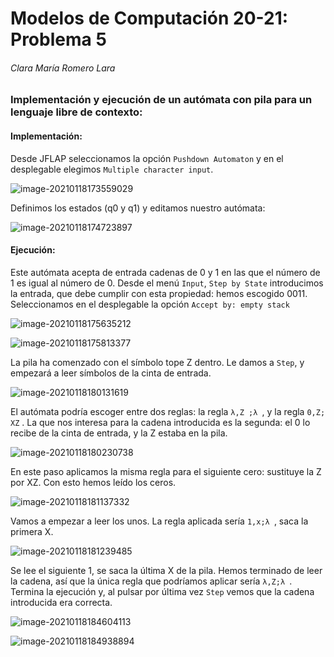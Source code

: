 # Modelos de Computación 20-21: Problema 5

###### Clara María Romero Lara

### Implementación y ejecución de un autómata con pila para un lenguaje libre de contexto:

#### Implementación:

Desde JFLAP seleccionamos la opción `Pushdown Automaton` y en el desplegable elegimos `Multiple character input`.

![image-20210118173559029](/home/clara/.config/Typora/typora-user-images/image-20210118173559029.png)

Definimos los estados (q0 y q1) y editamos nuestro autómata:

![image-20210118174723897](/home/clara/.config/Typora/typora-user-images/image-20210118174723897.png)

#### Ejecución:

Este autómata acepta de entrada cadenas de 0 y 1 en las que el número de 1 es igual al número de 0. Desde el menú `Input`, `Step by State` introducimos la entrada, que debe cumplir con esta propiedad: hemos escogido 0011. Seleccionamos en el desplegable la opción `Accept by: empty stack`

![image-20210118175635212](/home/clara/.config/Typora/typora-user-images/image-20210118175635212.png)

![image-20210118175813377](/home/clara/.config/Typora/typora-user-images/image-20210118175813377.png)

La pila ha comenzado con el símbolo tope Z dentro. Le damos a `Step`, y empezará a leer símbolos de la cinta de entrada.

![image-20210118180131619](/home/clara/.config/Typora/typora-user-images/image-20210118180131619.png)

El autómata podría escoger entre dos reglas: la regla `λ,Z ;λ `, y la regla `0,Z; XZ` . La que nos interesa para la cadena introducida es la segunda: el 0 lo recibe de la cinta de entrada, y la Z estaba en la pila.

![image-20210118180230738](/home/clara/.config/Typora/typora-user-images/image-20210118180230738.png)

En este paso aplicamos la misma regla para el siguiente cero: sustituye la Z por XZ. Con esto hemos leído los ceros.

![image-20210118181137332](/home/clara/.config/Typora/typora-user-images/image-20210118181137332.png)

Vamos a empezar a leer los unos. La regla aplicada sería `1,x;λ `, saca la primera X.

![image-20210118181239485](/home/clara/.config/Typora/typora-user-images/image-20210118181239485.png)

Se lee el siguiente 1, se saca la última X de la pila. Hemos terminado de leer la cadena, así que la única regla que podríamos aplicar sería `λ,Z;λ `. Termina la ejecución y, al pulsar por última vez `Step` vemos que la cadena introducida era correcta.

![image-20210118184604113](/home/clara/.config/Typora/typora-user-images/image-20210118184604113.png)

![image-20210118184938894](/home/clara/.config/Typora/typora-user-images/image-20210118184938894.png)
